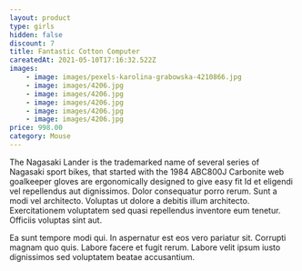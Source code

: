 ```yaml
---
layout: product
type: girls
hidden: false
discount: 7
title: Fantastic Cotton Computer
careatedAt: 2021-05-10T17:16:32.522Z
images:
    - image: images/pexels-karolina-grabowska-4210866.jpg
    - image: images/4206.jpg
    - image: images/4206.jpg
    - image: images/4206.jpg
    - image: images/4206.jpg
    - image: images/4206.jpg
price: 998.00
category: Mouse
---
```

The Nagasaki Lander is the trademarked name of several series of Nagasaki sport bikes, that started with the 1984 ABC800J
Carbonite web goalkeeper gloves are ergonomically designed to give easy fit
Id et eligendi vel repellendus aut dignissimos. Dolor consequatur porro rerum. Sunt a modi vel architecto. Voluptas ut dolore a debitis illum architecto. Exercitationem voluptatem sed quasi repellendus inventore eum tenetur. Officiis voluptas sint aut.
 Ea sunt tempore modi qui. In aspernatur est eos vero pariatur sit. Corrupti magnam quo quis. Labore facere et fugit rerum. Labore velit ipsum iusto dignissimos sed voluptatem beatae accusantium.
    